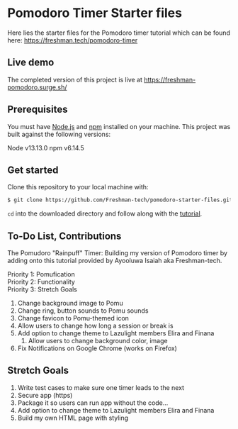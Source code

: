 # Pomodoro Timer Starter files

Here lies the starter files for the Pomodoro timer tutorial which can be found
here: https://freshman.tech/pomodoro-timer

## Live demo

The completed version of this project is live at
https://freshman-pomodoro.surge.sh/

## Prerequisites

You must have [Node.js](https://nodejs.org/en/download/) and
[npm](https://www.npmjs.com/get-npm) installed on your machine. This project was
built against the following versions:

Node v13.13.0
npm v6.14.5

## Get started

Clone this repository to your local machine with:

```bash
$ git clone https://github.com/Freshman-tech/pomodoro-starter-files.git
```

`cd` into the downloaded directory and follow along with the
[tutorial](https://freshman.tech/pomodoro-timer/).

## To-Do List, Contributions

The Pomudoro "Rainpuff" Timer: 
Building my version of Pomodoro timer by adding onto this tutorial provided by Ayooluwa Isaiah aka Freshman-tech.

Priority 1: Pomufication  
Priority 2: Functionality  
Priority 3: Stretch Goals  

1. Change background image to Pomu
2. Change ring, button sounds to Pomu sounds
3. Change favicon to Pomu-themed icon
4. Allow users to change how long a session or break is
5. Add option to change theme to Lazulight members Elira and Finana
    1. Allow users to change background color, image
6. Fix Notifications on Google Chrome (works on Firefox)

## Stretch Goals
1. Write test cases to make sure one timer leads to the next
2. Secure app (https)
3. Package it so users can run app without the code...
4. Add option to change theme to Lazulight members Elira and Finana
5. Build my own HTML page with styling